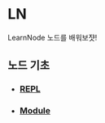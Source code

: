 # LN
LearnNode
노드를 배워보쟛!

## 노드 기초
- ### [REPL](/KnowNode/REPL.md)
- ### [Module](/KnowNode/Module.md)
